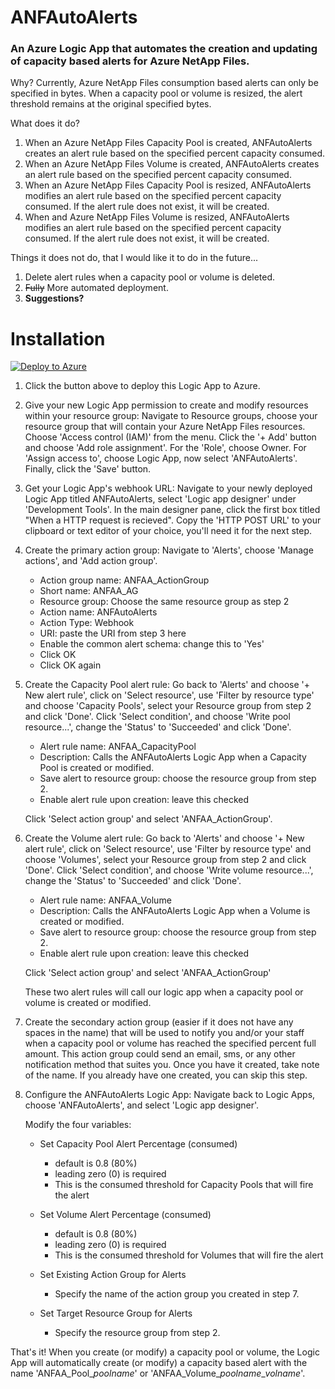 # ANFAutoAlerts
### An Azure Logic App that automates the creation and updating of capacity based alerts for Azure NetApp Files.

Why? Currently, Azure NetApp Files consumption based alerts can only be specified in bytes. When a capacity pool or volume is resized, the alert threshold remains at the original specified bytes.

What does it do?

1. When an Azure NetApp Files Capacity Pool is created, ANFAutoAlerts creates an alert rule based on the specified percent capacity consumed.
2. When an Azure NetApp Files Volume is created, ANFAutoAlerts creates an alert rule based on the specified percent capacity consumed.
3. When an Azure NetApp Files Capacity Pool is resized, ANFAutoAlerts modifies an alert rule based on the specified percent capacity consumed. If the alert rule does not exist, it will be created.
4. When and Azure NetApp Files Volume is resized, ANFAutoAlerts modifies an alert rule based on the specified percent capacity consumed. If the alert rule does not exist, it will be created.

Things it does not do, that I would like it to do in the future...

1. Delete alert rules when a capacity pool or volume is deleted.
2. <del>Fully</del> More automated deployment.
3. **Suggestions?**

# Installation
[![Deploy to Azure](https://aka.ms/deploytoazurebutton)](https://portal.azure.com/#create/Microsoft.Template/uri/https%3A%2F%2Fraw.githubusercontent.com%2FANFTechTeam%2FANFAutoAlerts%2Fmaster%2Fanfautoalerts.json)

1. Click the button above to deploy this Logic App to Azure.

2. Give your new Logic App permission to create and modify resources within your resource group: Navigate to Resource groups, choose your resource group that will contain your Azure NetApp Files resources. Choose 'Access control (IAM)' from the menu. Click the '+ Add' button and choose 'Add role assignment'. For the 'Role', choose Owner. For 'Assign access to', choose Logic App, now select 'ANFAutoAlerts'. Finally, click the 'Save' button.

3. Get your Logic App's webhook URL: Navigate to your newly deployed Logic App titled ANFAutoAlerts, select 'Logic app designer' under 'Development Tools'. In the main designer pane, click the first box titled "When a HTTP request is recieved". Copy the 'HTTP POST URL' to your clipboard or text editor of your choice, you'll need it for the next step.

4. Create the primary action group: Navigate to 'Alerts', choose 'Manage actions', and 'Add action group'.
	* Action group name: ANFAA_ActionGroup
	* Short name: ANFAA_AG
	* Resource group: Choose the same resource group as step 2
	* Action name: ANFAutoAlerts
	* Action Type: Webhook
	* URI: paste the URI from step 3 here
	* Enable the common alert schema: change this to 'Yes'
	* Click OK
	* Click OK again

5. Create the Capacity Pool alert rule: Go back to 'Alerts' and choose '+ New alert rule', click on 'Select resource', use 'Filter by resource type' and choose 'Capacity Pools', select your Resource group from step 2 and click 'Done'. Click 'Select condition', and choose 'Write pool resource...', change the 'Status' to 'Succeeded' and click 'Done'.

	* Alert rule name: ANFAA_CapacityPool
	* Description: Calls the ANFAutoAlerts Logic App when a Capacity Pool is created or modified.
	* Save alert to resource group: choose the resource group from step 2.
	* Enable alert rule upon creation: leave this checked

	Click 'Select action group' and select 'ANFAA_ActionGroup'.

6. Create the Volume alert rule: Go back to 'Alerts' and choose '+ New alert rule', click on 'Select resource', use 'Filter by resource type' and choose 'Volumes', select your Resource group from step 2 and click 'Done'. Click 'Select condition', and choose 'Write volume resource...', change the 'Status' to 'Succeeded' and click 'Done'.

	* Alert rule name: ANFAA_Volume
	* Description: Calls the ANFAutoAlerts Logic App when a Volume is created or modified.
	* Save alert to resource group: choose the resource group from step 2.
	* Enable alert rule upon creation: leave this checked

	Click 'Select action group' and select 'ANFAA_ActionGroup'

	These two alert rules will call our logic app when a capacity pool or volume is created or modified.

7. Create the secondary action group (easier if it does not have any spaces in the name) that will be used to notify you and/or your staff when a capacity pool or volume has reached the specified percent full amount. This action group could send an email, sms, or any other notification method that suites you. Once you have it created, take note of the name. If you already have one created, you can skip this step.

8. Configure the ANFAutoAlerts Logic App: Navigate back to Logic Apps, choose 'ANFAutoAlerts', and select 'Logic app designer'.
	
	Modify the four variables:
    * Set Capacity Pool Alert Percentage (consumed)
       * default is 0.8 (80%)
       * leading zero (0) is required
       * This is the consumed threshold for Capacity Pools that will fire the alert
    * Set Volume Alert Percentage (consumed)
       * default is 0.8 (80%) 
       * leading zero (0) is required
       * This is the consumed threshold for Volumes that will fire the alert
    * Set Existing Action Group for Alerts
    	* Specify the name of the action group you created in step 7.

    * Set Target Resource Group for Alerts
       * Specify the resource group from step 2.

That's it! When you create (or modify) a capacity pool or volume, the Logic App will automatically create (or modify) a capacity based alert with the name 'ANFAA\_Pool\_*poolname*' or 'ANFAA\_Volume\_*poolname*_*volname*'.

